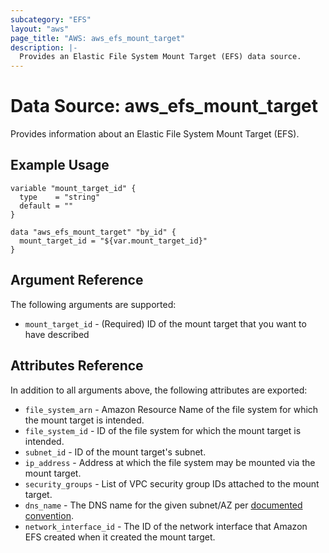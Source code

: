 ```yaml
---
subcategory: "EFS"
layout: "aws"
page_title: "AWS: aws_efs_mount_target"
description: |-
  Provides an Elastic File System Mount Target (EFS) data source.
---
```


# Data Source: aws_efs_mount_target

Provides information about an Elastic File System Mount Target (EFS).

## Example Usage

```hcl
variable "mount_target_id" {
  type    = "string"
  default = ""
}

data "aws_efs_mount_target" "by_id" {
  mount_target_id = "${var.mount_target_id}"
}
```

## Argument Reference

The following arguments are supported:

* `mount_target_id` - (Required) ID of the mount target that you want to have described

## Attributes Reference

In addition to all arguments above, the following attributes are exported:

* `file_system_arn` - Amazon Resource Name of the file system for which the mount target is intended.
* `file_system_id` - ID of the file system for which the mount target is intended.
* `subnet_id` - ID of the mount target's subnet.
* `ip_address` - Address at which the file system may be mounted via the mount target.
* `security_groups` - List of VPC security group IDs attached to the mount target.
* `dns_name` - The DNS name for the given subnet/AZ per [documented convention](http://docs.aws.amazon.com/efs/latest/ug/mounting-fs-mount-cmd-dns-name.html).
* `network_interface_id` - The ID of the network interface that Amazon EFS created when it created the mount target.

